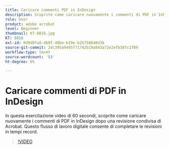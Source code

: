 ```yaml
---
title: Caricare commenti PDF in InDesign
description: Scoprite come caricare nuovamente i commenti di PDF in InDesign dopo una revisione condivisa di Acrobat
role: User
product: adobe acrobat
level: Beginner
thumbnail: KT-8816.jpg
KT: 8816
exl-id: 8d9d0fa8-db0f-48be-b19e-b2b758648d3b
source-git-commit: 2dc395a9495f71742b19a843a72e2efb387c1f89
workflow-type: tm+mt
source-wordcount: '53'
ht-degree: 0%

---
```


# Caricare commenti di PDF in InDesign

In questa esercitazione video di 60 secondi, scoprite come caricare nuovamente i commenti di PDF in InDesign dopo una revisione condivisa di Acrobat. Questo flusso di lavoro digitale consente di completare le revisioni in tempi record.

>[!VIDEO](https://video.tv.adobe.com/v/336907?hidetitle=true)
